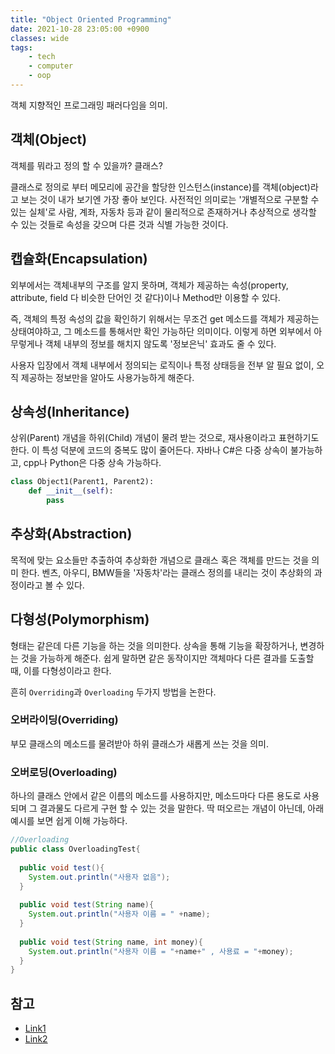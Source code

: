 ```yaml
---
title: "Object Oriented Programming"
date: 2021-10-28 23:05:00 +0900
classes: wide
tags:
    - tech
    - computer
    - oop
---
```


객체 지향적인 프로그래밍 패러다임을 의미.
## 객체(Object)

객체를 뭐라고 정의 할 수 있을까? 클래스? 

클래스로 정의로 부터 메모리에 공간을 할당한 인스턴스(instance)를 객체(object)라고 보는 것이 내가 보기엔 가장 좋아 보인다. 사전적인 의미로는 '개별적으로 구분할 수 있는 실체'로 사람, 계좌, 자동차 등과 같이 물리적으로 존재하거나 추상적으로 생각할 수 있는 것들로 속성을 갖으며 다른 것과 식별 가능한 것이다.
## 캡슐화(Encapsulation)

외부에서는 객체내부의 구조를 알지 못하며, 객체가 제공하는 속성(property, attribute, field 다 비슷한 단어인 것 같다)이나 Method만 이용할 수 있다.

즉, 객체의 특정 속성의 값을 확인하기 위해서는 무조건 get 메소드를 객체가 제공하는 상태여야하고, 그 메소드를 통해서만 확인 가능하단 의미이다. 이렇게 하면 외부에서 아무렇게나 객체 내부의 정보를 해치지 않도록 '정보은닉' 효과도 줄 수 있다. 

사용자 입장에서 객체 내부에서 정의되는 로직이나 특정 상태등을 전부 알 필요 없이, 오직 제공하는 정보만을 알아도 사용가능하게 해준다.

## 상속성(Inheritance)

상위(Parent) 개념을 하위(Child) 개념이 물려 받는 것으로, 재사용이라고 표현하기도 한다. 이 특성 덕분에 코드의 중복도 많이 줄어든다. 자바나 C#은 다중 상속이 불가능하고, cpp나 Python은 다중 상속 가능하다.

```python
class Object1(Parent1, Parent2):
    def __init__(self):
        pass
```

## 추상화(Abstraction)

목적에 맞는 요소들만 추출하여 추상화한 개념으로 클래스 혹은 객체를 만드는 것을 의미 한다. 벤츠, 아우디, BMW들을 '자동차'라는 클래스 정의를 내리는 것이 추상화의 과정이라고 볼 수 있다.

## 다형성(Polymorphism)

형태는 같은데 다른 기능을 하는 것을 의미한다. 상속을 통해 기능을 확장하거나, 변경하는 것을 가능하게 해준다. 쉽게 말하면 같은 동작이지만 객체마다 다른 결과를 도출할 때, 이를 다형성이라고 한다.

흔히 `Overriding`과 `Overloading` 두가지 방법을 논한다.

### 오버라이딩(Overriding)

부모 클래스의 메소드를 물려받아 하위 클래스가 새롭게 쓰는 것을 의미.
### 오버로딩(Overloading)

하나의 클래스 안에서 같은 이름의 메소드를 사용하지만, 메소드마다 다른 용도로 사용되며 그 결과물도 다르게 구현 할 수 있는 것을 말한다. 딱 떠오르는 개념이 아닌데, 아래 예시를 보면 쉽게 이해 가능하다.

```java
//Overloading
public class OverloadingTest{
  
  public void test(){
    System.out.println("사용자 없음");
  }
  
  public void test(String name){
    System.out.println("사용자 이름 = " +name);
  }
  
  public void test(String name, int money){
    System.out.println("사용자 이름 = "+name+" , 사용료 = "+money);
  }
}
```

## 참고

- [Link1](https://velog.io/@hkoo9329/OOPObject-Oriented-Programming-%EA%B0%9D%EC%B2%B4-%EC%A7%80%ED%96%A5-%ED%94%84%EB%A1%9C%EA%B7%B8%EB%9E%98%EB%B0%8D-%EC%9D%B4%EB%9E%80)
- [Link2](https://limkydev.tistory.com/30)

